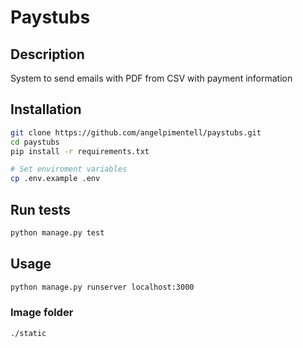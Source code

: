 # Paystubs

## Description
System to send emails with PDF from CSV with payment information  

## Installation
```sh
git clone https://github.com/angelpimentell/paystubs.git
cd paystubs
pip install -r requirements.txt

# Set enviroment variables
cp .env.example .env 
```

## Run tests
```sh
python manage.py test
```

## Usage
```sh
python manage.py runserver localhost:3000 
```

### Image folder
```sh
./static
```
